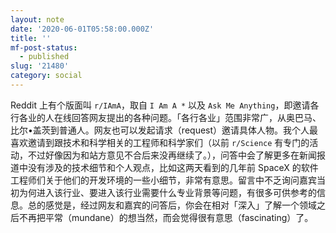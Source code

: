 ```yaml
---
layout: note
date: '2020-06-01T05:58:00.000Z'
title: ''
mf-post-status:
  - published
slug: '21480'
category: social
---
```

Reddit 上有个版面叫  `r/IAmA`，取自 `I Am A *` 以及 `Ask Me Anything`，即邀请各行各业的人在线回答网友提出的各种问题。「各行各业」范围非常广，从奥巴马、比尔•盖茨到普通人。网友也可以发起请求（request）邀请具体人物。我个人最喜欢邀请到跟技术和科学相关的工程师和科学家们（以前 `r/Science` 有专门的活动，不过好像因为和站方意见不合后来没再继续了。），问答中会了解更多在新闻报道中没有涉及的技术细节和个人观点，比如这两天看到的几年前 SpaceX 的软件工程师们关于他们的开发环境的一些小细节，非常有意思。留言中不乏询问嘉宾当初为何进入该行业、要进入该行业需要什么专业背景等问题，有很多可供参考的信息。总的感觉是，经过网友和嘉宾的问答后，你会在相对「深入」了解一个领域之后不再把平常（mundane）的想当然，而会觉得很有意思（fascinating）了。
